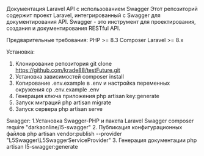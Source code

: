 Документация Laravel API с использованием Swagger
Этот репозиторий содержит проект Laravel, интегрированный с Swagger для документирования API. 
Swagger - это инструмент для проектирования, создания и документирования RESTful API.

Предварительные требования:
PHP >= 8.3
Composer
Laravel >= 8.x

Установка:
1. Клонирование репозитория
    git clone https://github.com/krade88/testFuture.git
2. Установка зависимостей
   composer install
3. Копирование .env.example в .env и настройка переменных окружения
   cp .env.example .env
4. Генерация ключа приложения
   php artisan key:generate
5. Запуск миграций
    php artisan migrate
6. Запуск сервера
   php artisan serve

Swagger:
1.Установка Swagger-PHP и пакета Laravel Swagger
    composer require "darkaonline/l5-swagger"
2. Публикация конфигурационных файлов
    php artisan vendor:publish --provider "L5Swagger\L5SwaggerServiceProvider"
3. Генерация документации
    php artisan l5-swagger:generate

